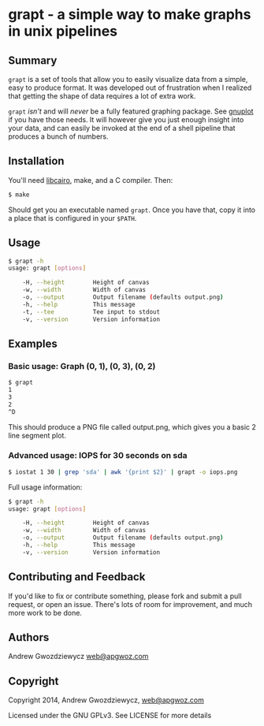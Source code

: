 # grapt - a simple way to make graphs in unix pipelines

## Summary

`grapt` is a set of tools that allow you to easily visualize data from a
simple, easy to produce format. It was developed out of frustration when
I realized that getting the shape of data requires a lot of extra work.

`grapt` *isn't* and will *never* be a fully featured graphing package. 
See [gnuplot](http://gnuplot.info) if you have those needs. It will
however give you just enough insight into your data, and can easily be
invoked at the end of a shell pipeline that produces a bunch of numbers.

## Installation

You'll need [libcairo](http://cairographics.org/), make, and a C compiler.
Then:

```bash
$ make
```

Should get you an executable named `grapt`. Once you have that, copy it
into a place that is configured in your `$PATH`.

## Usage

```bash
$ grapt -h
usage: grapt [options]

    -H, --height        Height of canvas
    -w, --width         Width of canvas
    -o, --output        Output filename (defaults output.png)
    -h, --help          This message
    -t, --tee           Tee input to stdout
    -v, --version       Version information
```

## Examples

### Basic usage: Graph (0, 1), (0, 3), (0, 2)

```bash
$ grapt
1
3
2
^D
```

This should produce a PNG file called output.png, which gives you a basic
2 line segment plot.

### Advanced usage: IOPS for 30 seconds on sda

```bash
$ iostat 1 30 | grep 'sda' | awk '{print $2}' | grapt -o iops.png
```

Full usage information:

```bash
$ grapt -h
usage: grapt [options]

    -H, --height        Height of canvas
    -w, --width         Width of canvas
    -o, --output        Output filename (defaults output.png)
    -h, --help          This message
    -v, --version       Version information
```

## Contributing and Feedback

If you'd like to fix or contribute something, please fork and submit a pull
request, or open an issue. There's lots of room for improvement, and much
more work to be done.

## Authors

Andrew Gwozdziewycz <web@apgwoz.com>

## Copyright

Copyright 2014, Andrew Gwozdziewycz, <web@apgwoz.com>

Licensed under the GNU GPLv3. See LICENSE for more details
